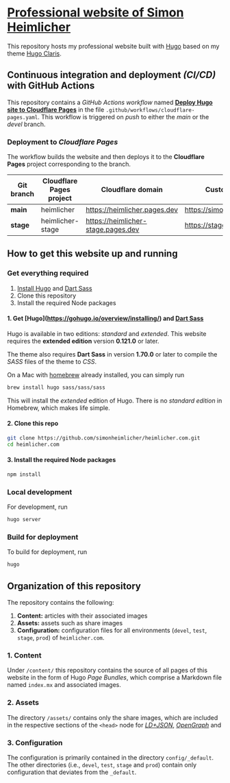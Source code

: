 # [Professional website of Simon Heimlicher](https://simon.heimlicher.com/about/)

This repository hosts my professional website built with [Hugo](https://gohugo.io) based on my theme [Hugo Claris](https://github.com/simonheimlicher/hugo-claris).

## Continuous integration and deployment *(CI/CD)* with **GitHub Actions**

This repository contains a *GitHub Actions workflow* named **[Deploy Hugo site to Cloudflare Pages](https://github.com/simonheimlicher/heimlicher.com/actions/workflows/cloudflare-pages.yaml)** in the file `.github/workflows/cloudflare-pages.yaml`. This workflow is triggered on *push* to either the *main* or the *devel* branch.

### Deployment to *Cloudflare Pages*

The workflow builds the website and then deploys it to the **Cloudflare Pages** project corresponding to the branch.

| **Git branch** | **Cloudflare Pages project**  | **Cloudflare domain**                 | **Custom domain**                |
| -------------- | ----------------------------- | ------------------------------------- | -------------------------------- |
| **main**       | heimlicher                    | <https://heimlicher.pages.dev>        | <https://simon.heimlicher.com>   |
| **stage**      | heimlicher-stage              | <https://heimlicher-stage.pages.dev>  | <https://stage.heimlicher.com>   |

## How to get this website up and running

### Get everything required

1. [Install Hugo](https://gohugo.io/overview/installing/) and [Dart Sass](https://sass-lang.com/dart-sass/)
2. Clone this repository
3. Install the required Node packages

#### 1. Get **[Hugo]**(https://gohugo.io/overview/installing/) and **[Dart Sass](https://sass-lang.com/dart-sass/)**

Hugo is available in two editions: *standard* and *extended*. This website requires the **extended edition** version **0.121.0** or later.

The theme also requires **Dart Sass** in version **1.70.0** or later to compile the *SASS* files of the theme to *CSS*.

On a Mac with [homebrew](https://brew.sh/) already installed, you can simply run

```zsh
brew install hugo sass/sass/sass
```

This will install the *extended* edition of Hugo. There is no *standard edition* in Homebrew, which makes life simple.

#### 2. Clone this repo

```zsh
git clone https://github.com/simonheimlicher/heimlicher.com.git
cd heimlicher.com
```

#### 3. Install the required Node packages

```zsh
npm install
```

### Local development

For development, run

```zsh
hugo server
```

### Build for deployment

To build for deployment, run

```zsh
hugo
```

## Organization of this repository

The repository contains the following:

1. **Content:** articles with their associated images
2. **Assets:** assets such as share images
3. **Configuration:** configuration files for all environments (`devel`, `test`, `stage`, `prod`) of `heimlicher.com`.

### 1. Content

Under `/content/` this repository contains the source of all pages of this website in the form of Hugo *Page Bundles*, which comprise a Markdown file named `index.mx` and associated images.

### 2. Assets

The directory `/assets/` contains only the share images, which are included in the respective sections of the `<head>` node for [*LD+JSON*](https://schema.org), [*OpenGraph*](https://opengraph.org) and

### 3. Configuration

The configuration is primarily contained in the directory `config/_default`. The other directories (i.e., `devel`, `test`, `stage` and `prod`) contain only configuration that deviates from the `_default`.
